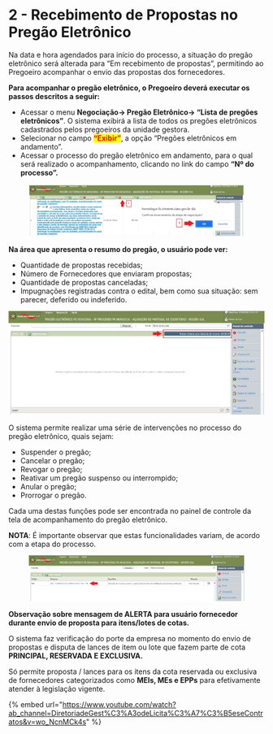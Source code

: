 # 2 - Recebimento de Propostas no Pregão Eletrônico

Na data e hora agendados para início do processo, a situação do pregão eletrônico será alterada para “Em recebimento de propostas”, permitindo ao Pregoeiro acompanhar o envio das propostas dos fornecedores.&#x20;

**Para acompanhar o pregão eletrônico, o Pregoeiro deverá executar os passos descritos a seguir:**&#x20;

* Acessar o menu **Negociação-> Pregão Eletrônico-> **<mark style="color:red;">**“Lista de pregões eletrônicos”**</mark>. O sistema exibirá a lista de todos os pregões eletrônicos cadastrados pelos pregoeiros da unidade gestora.&#x20;
* Selecionar no campo <mark style="color:red;">**“Exibir”**</mark>, a opção “Pregões eletrônicos em andamento”.&#x20;
* Acessar o processo do pregão eletrônico em andamento, para o qual será realizado o acompanhamento, clicando no link do campo **“Nº do processo”.**

<figure><img src="../../.gitbook/assets/image (3).png" alt=""><figcaption></figcaption></figure>

**Na área que apresenta o resumo do pregão, o usuário pode ver:**&#x20;

* Quantidade de propostas recebidas;&#x20;
* Número de Fornecedores que enviaram propostas;&#x20;
* Quantidade de propostas canceladas;&#x20;
* Impugnações registradas contra o edital, bem como sua situação: sem parecer, deferido ou indeferido.

![](<../../.gitbook/assets/image (1) (1).png>)

O sistema permite realizar uma série de intervenções no processo do pregão eletrônico, quais sejam:&#x20;

* Suspender o pregão;&#x20;
* Cancelar o pregão;&#x20;
* Revogar o pregão;&#x20;
* Reativar um pregão suspenso ou interrompido;&#x20;
* Anular o pregão;&#x20;
* Prorrogar o pregão.

Cada uma destas funções pode ser encontrada no painel de controle da tela de acompanhamento do pregão eletrônico.&#x20;

**NOTA**: É importante observar que estas funcionalidades variam, de acordo com a etapa do processo.

<figure><img src="../../.gitbook/assets/image (2) (1).png" alt=""><figcaption></figcaption></figure>

**Observação sobre mensagem de ALERTA para usuário fornecedor durante envio de proposta para itens/lotes de cotas.**&#x20;

O sistema faz verificação do porte da empresa no momento do envio de propostas e disputa de lances de item ou lote que fazem parte de cota **PRINCIPAL, RESERVADA E EXCLUSIVA.**&#x20;

Só permite proposta / lances para os itens da cota reservada ou exclusiva de fornecedores categorizados como **MEIs, MEs e EPPs** para efetivamente atender à legislação vigente.

{% embed url="https://www.youtube.com/watch?ab_channel=DiretoriadeGest%C3%A3odeLicita%C3%A7%C3%B5eseContratos&v=wo_NcnMCk4s" %}
